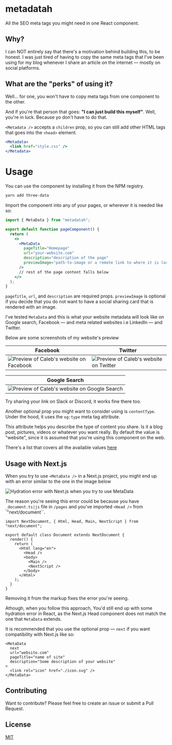 # metadatah

All the SEO meta tags you might need in one React component.

## Why?

I can NOT entirely say that there's a motivation behind building this, to be honest. I was just tired of having to copy the same meta tags that I've been using for my blog whenever I share an article on the internet &mdash; mostly on social platforms.

## What are the "perks" of using it?

Well... for one, you won't have to copy meta tags from one component to the other.

And if you're that person that goes: **"I can just build this myself"**. Well, you're in luck. Because yo don't have to do that.

`<Metadata />` accepts a `children` prop, so you can still add other HTML tags that goes into the `<head>` element.

```jsx
<Metadata>
  <link href="style.css" />
</Metadata>
```

# Usage

You can use the component by installing it from the NPM registry.

```bash
yarn add three-data
```

Import the component into any of your pages, or wherever it is needed like so:

```jsx
import { MetaData } from "metadatah";

export default function pageComponent() {
  return (
    <>
      <MetaData
        pageTitle="Homepage"
        url="your-website.com"
        description="description of the page"
        previewImage="path-to-image or a remote link to where it is located."
      />
      // rest of the page content falls below
    </>
  );
}
```

`pageTitle`, `url`, and `description` are required props. `previewImage` is optional if you decide that you do not want to have a social sharing card that is rendered with an image.

I've tested `MetaData` and this is what your website metadata will look like on Google search, Facebook &mdash; and meta related websites i.e LinkedIn &mdash; and Twitter.

Below are some screenshots of my website's preview

| Facebook                                                                                                                                      | Twitter                                                                                                                                     |
| --------------------------------------------------------------------------------------------------------------------------------------------- | ------------------------------------------------------------------------------------------------------------------------------------------- |
| ![Preview of Caleb's website on Facebook](https://res.cloudinary.com/meje/image/upload/v1688397658/oss-packages/metadata/facebook_yqn4ea.png) | ![Preview of Caleb's website on Twitter](https://res.cloudinary.com/meje/image/upload/v1688397658/oss-packages/metadata/twitter_ueklo5.png) |

| Google Search                                                                                                                                    |
| ------------------------------------------------------------------------------------------------------------------------------------------------ |
| ![Preview of Caleb's website on Google Search](https://res.cloudinary.com/meje/image/upload/v1688397658/oss-packages/metadata/google_dbr0mj.png) |

Try sharing your link on Slack or Discord, it works fine there too.

Another optional prop you might want to consider using is `contentType`. Under the hood, it uses the `og:type` meta tag attribute.

This attribute helps you describe the type of content you share. Is it a blog post, pictures, videos or whatever you want really. By default the value is "website", since it is assumed that you're using this component on the web.

There's a list that covers all the available values [here](https://ogp.me/#types)

## Usage with Next.js

When you try to use `<MetaData />` in a Next.js project, you might end up with an error similar to the one in the image below

![Hydration error with Next.js when you try to use MetaData](https://res.cloudinary.com/meje/image/upload/v1688397658/oss-packages/metadata/nextjs-hydration-error_k2xgrc.png)

The reason you're seeing this error could be because you have `_document.ts|js` file in `/pages` and you've imported `<Head />` from `"next/document``.

```tsx
import NextDocument, { Html, Head, Main, NextScript } from "next/document";

export default class Document extends NextDocument {
  render() {
    return (
      <Html lang="en">
        <Head />
        <body>
          <Main />
          <NextScript />
        </body>
      </Html>
    );
  }
}
```

Removing it from the markup fixes the error you're seeing.

Athough, when you follow this approach, You'd still end up with some hydration error in React, as the Next.js Head component does not match the one that `MetaData` extends.

It is recommended that you use the optional prop &mdash; `next` if you want compatibility with Next.js like so:

```tsx
<MetaData
  next
  url="website.com"
  pageTitle="name of site"
  description="Some description of your website"
>
  <link rel="icon" href="./icon.svg" />
</MetaData>
```

## Contributing

Want to contribute? Please feel free to create an issue or submit a Pull Request.

## License

[MIT](LICENSE)
